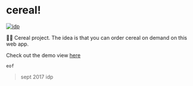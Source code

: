 # cereal!

[![idp](http://igordepaula.com/_res/img/cereal!.gif)](http://cerealstop.com)

🥛🌈 Cereal project. 
The idea is that you can order cereal on demand on this web app.

Check out the demo view [here](https://github.com/igorp1/cereal/blob/master/demo.mov)


`eof`
> sept 2017
> idp
